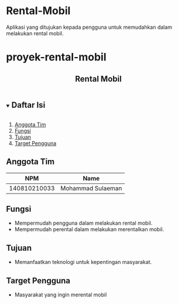# Rental-Mobil
Aplikasi yang ditujukan kepada pengguna untuk memudahkan dalam melakukan rental mobil.
# proyek-rental-mobil
<p align="center">
  <h2 align="center">
    Rental Mobil
  </h2>
</p>


<!-- Daftar Isi -->
<details open="open">
  <summary><h2 style="display: inline-block">Daftar Isi</h2></summary>
  <ol>
    <li><a href="#anggota-tim">Anggota Tim</a></li>
    <li><a href="#fungsi">Fungsi</a></li>
    <li><a href="#tujuan">Tujuan</a></li>
    <li><a href="#target-Pengguna">Target Pengguna</a></li>
  </ol>
</details>

<!-- Anggota Tim -->
## Anggota Tim
| NPM           | Name                      |
| ------------- |-------------------------  |
| 140810210033  | Mohammad Sulaeman         |

<!-- Fungsi -->
## Fungsi
- Mempermudah pengguna dalam melakukan rental mobil.
- Mempermudah perental dalam melakukan merentalkan mobil.

<!-- Tujuan -->
## Tujuan
- Memanfaatkan teknologi untuk kepentingan masyarakat.

<!-- Target Pengguna -->
## Target Pengguna
- Masyarakat yang ingin merental mobil